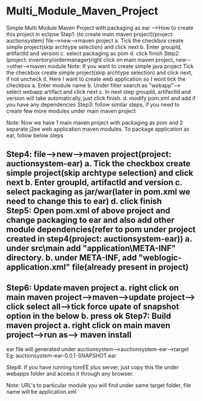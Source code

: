 # Multi_Module_Maven_Project
Simple Multi Module Maven Project with packaging as ear 
-->How to create this project in eclipse
Step1: (to create main maven project)(project: auctionsystem) file-->new-->maven project
        a. Tick the checkbox create simple project(skip archtype selection) and click next
        b. Enter groupId, artifactId and version
        c. select packaging as pom
        d. click finish
Step2: (project: inventory/ordermanager)right click on main maven project, new-->other-->maven module
      Note: If you want to create simple java project Tick the checkbox 
      create simple project(skip archtype selection) and click next, if not uncheck it. Here I want to create web application 
      so I wont tick the checkbox
        a. Enter module name
        b. Under filter search as "webapp"--> select webapp artifact and click next
        c. In next step groupId, artifactId and version will take automatically, just click finish.
        d. modify pom.xml and add if you have any dependencies
Step3: follow similar steps, if you need to create few more modules under main maven project

Note: Now we have 1 main maven project with packaging as pom and 2 separate j2ee web application maven modules.
      To package application as ear, follow below steps
      
Step4: file-->new-->maven project(project: auctionsystem-ear)
        a. Tick the checkbox create simple project(skip archtype selection) and click next
        b. Enter groupId, artifactId and version
        c. select packaging as jar/war(later in pom.xml we need to change this to ear)
        d. click finish     
Step5: Open pom.xml of above project and change packaging to ear and also add other module dependencies(refer to pom
under project created in step4(project: auctionsystem-ear))
        a. under src\main add "application\META-INF" directory.
        b. under META-INF, add "weblogic-application.xml" file(already present in project)
--------------------------------------------------------------------------------------------------------------------
Step6: Update maven project
        a. right click on main maven project-->maven-->update project--> click select all-->tick force upate of snapshot
        option in the below
        b. press ok
Step7: Build maven project
        a. right click on main maven project-->run as--> maven install
----------------------------------------------------------------------------------------------------------------------------
ear file will generated under auctionsystem-->auctionsystem-ear-->target
Eg: auctionsystem-ear-0.0.1-SNAPSHOT.ear

Step8: If you have running tomEE plus server, just copy this file under webapps folder and access it through any browser.

Note: URL's to particular module you will find under same target folder, file name will be application.xml
        
